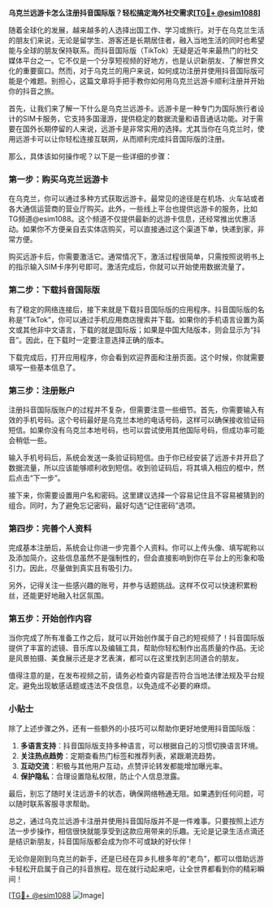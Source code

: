 **乌克兰远游卡怎么注册抖音国际版？轻松搞定海外社交需求[[TG💪+ @esim1088](https://t.me/s/esim1088)]**

随着全球化的发展，越来越多的人选择出国工作、学习或旅行。对于在乌克兰生活的朋友们来说，无论是留学生、游客还是长期居住者，融入当地生活的同时也希望能与全球的朋友保持联系。而抖音国际版（TikTok）无疑是近年来最热门的社交媒体平台之一。它不仅是一个分享短视频的好地方，也是认识新朋友、了解世界文化的重要窗口。然而，对于乌克兰的用户来说，如何成功注册并使用抖音国际版可能是个难题。别担心，这篇文章将手把手教你如何用乌克兰远游卡顺利注册并开始你的抖音之旅。

首先，让我们来了解一下什么是乌克兰远游卡。远游卡是一种专门为国际旅行者设计的SIM卡服务，它支持多国漫游，提供稳定的数据流量和语音通话功能。对于需要在国外长期停留的人来说，远游卡是非常实用的选择。尤其当你在乌克兰时，使用远游卡可以让你轻松连接互联网，从而顺利完成抖音国际版的注册。

那么，具体该如何操作呢？以下是一些详细的步骤：

### **第一步：购买乌克兰远游卡**
在乌克兰，你可以通过多种方式获取远游卡。最常见的途径是在机场、火车站或者各大通信运营商的营业厅购买。此外，一些线上平台也提供远游卡的服务，比如TG频道@esim1088。这个频道不仅提供最新的远游卡信息，还经常推出优惠活动。如果你不方便亲自去实体店购买，可以直接通过这个渠道下单，快递到家，非常方便。

购买远游卡后，你需要激活它。通常情况下，激活过程很简单，只需按照说明书上的指示输入SIM卡序列号即可。激活完成后，你就可以开始使用数据流量了。

### **第二步：下载抖音国际版**
有了稳定的网络连接后，接下来就是下载抖音国际版的应用程序。抖音国际版的名称是“TikTok”，你可以通过手机应用商店搜索并下载。如果你的手机语言设置为英文或其他非中文语言，下载的就是国际版；如果是中国大陆版本，则会显示为“抖音”。因此，在下载时一定要注意选择正确的版本。

下载完成后，打开应用程序，你会看到欢迎界面和注册页面。这个时候，你就需要填写一些基本信息了。

### **第三步：注册账户**
注册抖音国际版账户的过程并不复杂，但需要注意一些细节。首先，你需要输入有效的手机号码。这个号码最好是乌克兰本地的电话号码，这样可以确保接收验证码短信。如果你没有乌克兰本地号码，也可以尝试使用其他国际号码，但成功率可能会稍低一些。

输入手机号码后，系统会发送一条验证码短信。由于你已经安装了远游卡并开启了数据流量，所以应该能够顺利收到短信。收到验证码后，将其填入相应的框中，然后点击“下一步”。

接下来，你需要设置用户名和密码。这里建议选择一个容易记住且不容易被猜到的组合。同时，为了避免忘记密码，最好勾选“记住密码”选项。

### **第四步：完善个人资料**
完成基本注册后，系统会让你进一步完善个人资料。你可以上传头像、填写昵称以及添加简介。这些信息虽然不是强制性的，但会直接影响到你在平台上的形象和吸引力。因此，尽量做到真实且有吸引力。

另外，记得关注一些感兴趣的账号，并参与话题挑战。这样不仅可以快速积累粉丝，还能更好地融入社区氛围。

### **第五步：开始创作内容**
当你完成了所有准备工作之后，就可以开始创作属于自己的短视频了！抖音国际版提供了丰富的滤镜、音乐库以及编辑工具，帮助你轻松制作出高质量的作品。无论是风景拍摄、美食展示还是才艺表演，都可以在这里找到志同道合的朋友。

值得注意的是，在发布视频之前，请务必检查内容是否符合当地法律法规及平台规定。避免出现敏感话题或违法不良信息，以免造成不必要的麻烦。

### **小贴士**
除了上述步骤之外，还有一些额外的小技巧可以帮助你更好地使用抖音国际版：
1. **多语言支持**：抖音国际版支持多种语言，可以根据自己的习惯切换语言环境。
2. **关注热点趋势**：定期查看热门标签和推荐列表，紧跟潮流趋势。
3. **互动交流**：积极与其他用户互动，点赞评论转发都能增加曝光率。
4. **保护隐私**：合理设置隐私权限，防止个人信息泄露。

最后，别忘了随时关注远游卡的状态，确保网络畅通无阻。如果遇到任何问题，可以随时联系客服寻求帮助。

总之，通过乌克兰远游卡注册并使用抖音国际版并不是一件难事。只要按照上述方法一步步操作，相信很快就能享受到这款应用带来的乐趣。无论是记录生活点滴还是结识新朋友，抖音国际版都会成为你不可或缺的好伙伴！

无论你是刚到乌克兰的新手，还是已经在异乡扎根多年的“老鸟”，都可以借助远游卡轻松开启属于自己的抖音旅程。现在就行动起来吧，让全世界都看到你的精彩瞬间！

[[TG💪+ @esim1088](https://t.me/s/esim1088) ![Image](https://i.postimg.cc/4NQfJmqS/Snipaste-2025-05-13-00-14-12.png)]
